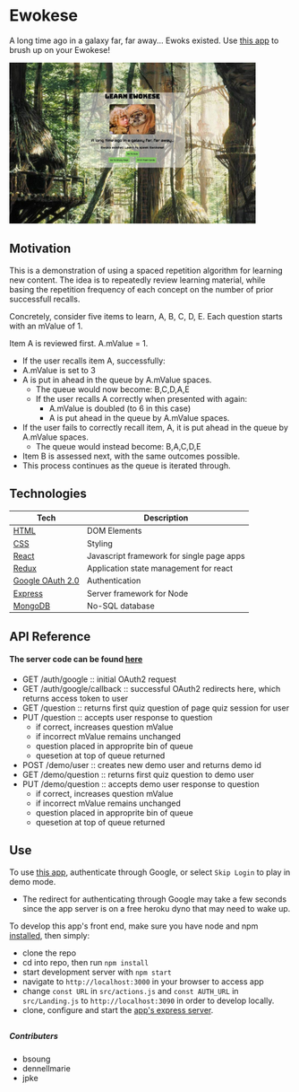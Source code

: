 # Ewokese

A long time ago in a galaxy far, far away... Ewoks existed. Use [this app](https://jpke.github.io/spaced-rep-deploy/#/) to brush up on your Ewokese!

<img src="./public/ewokese.jpg" width="440px" />



## Motivation

This is a demonstration of using a spaced repetition algorithm for learning new content. The idea is to repeatedly review learning material, while basing the repetition frequency of each concept on the number of prior successfull recalls.

Concretely, consider five items to learn, A, B, C, D, E. Each question starts with an mValue of 1.

Item A is reviewed first. A.mValue = 1.
* If the user recalls item A, successfully:
* A.mValue is set to 3
* A is put in ahead in the queue by A.mValue spaces.
  * The queue would now become: B,C,D,A,E
  * If the user recalls A correctly when presented with again:
    * A.mValue is doubled (to 6 in this case)
    * A is put ahead in the queue by A.mValue spaces.
* If the user fails to correctly recall item, A, it is put ahead in the queue by A.mValue spaces.
  * The queue would instead become: B,A,C,D,E
* Item B is assessed next, with the same outcomes possible.
* This process continues as the queue is iterated through.




## Technologies

| **Tech** | **Description** |
|----------|-------|
|  [HTML](https://developer.mozilla.org/en-US/docs/Web/HTML)  |   DOM Elements    |
|  [CSS](https://developer.mozilla.org/en-US/docs/Web/CSS)  |   Styling    |
|  [React](https://facebook.github.io/react/)  |   Javascript framework for single page apps   |
|  [Redux](http://redux.js.org/)  |   Application state management for react    |
|  [Google OAuth 2.0](https://developers.google.com/identity/protocols/OAuth2)  |   Authentication   |
|  [Express](http://expressjs.com/)  |   Server framework for Node   |
|  [MongoDB](https://www.mongodb.com/)  |   No-SQL database    |



## API Reference
#### The server code can be found [here](https://github.com/jpke/spaced-rep-express)

* GET /auth/google   :: initial OAuth2 request
* GET /auth/google/callback  :: successful OAuth2 redirects here, which returns access token to user
* GET /question      :: returns first quiz question of page quiz session for user
* PUT /question      :: accepts user response to question
  * if correct, increases question mValue
  * if incorrect mValue remains unchanged
  * question placed in approprite bin of queue
  * quesetion at top of queue returned
* POST /demo/user :: creates new demo user and returns demo id
* GET /demo/question :: returns first quiz question to demo user
* PUT /demo/question :: accepts demo user response to question
  * if correct, increases question mValue
  * if incorrect mValue remains unchanged
  * question placed in approprite bin of queue
  * quesetion at top of queue returned




## Use

To use [this app](https://jpke.github.io/spaced-rep-deploy/#/), authenticate through Google, or select `Skip Login` to play in demo mode.
 - The redirect for authenticating through Google may take a few seconds since the app server is on a free heroku dyno that may need to wake up.

To develop this app's front end, make sure you have node and npm [installed](https://docs.npmjs.com/getting-started/installing-node), then simply:

- clone the repo
- cd into repo, then run `npm install`
- start development server with `npm start`
- navigate to `http://localhost:3000` in your browser to access app
- change `const URL` in `src/actions.js` and `const AUTH_URL` in `src/Landing.js` to `http://localhost:3090` in order to develop locally.
- clone, configure and start the [app's express server](https://github.com/jpke/spaced-rep-express).


##
##### Contributers
* bsoung
* dennellmarie
* jpke
